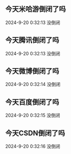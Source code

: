 ## 今天米哈游倒闭了吗

2024-9-20 0:32:13 没倒闭

## 今天腾讯倒闭了吗

2024-9-20 0:32:13 没倒闭

## 今天微博倒闭了吗

2024-9-20 0:32:14 没倒闭

## 今天百度倒闭了吗

2024-9-20 0:32:15 没倒闭

## 今天CSDN倒闭了吗

2024-9-20 0:32:16 没倒闭


